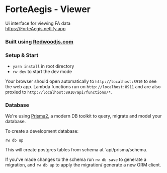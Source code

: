 # ForteAegis - Viewer
Ui interface for viewing FA data
<br />
https://ForteAegis.netlify.app
<br />

### Built using [Redwoodjs.com](https://redwoodjs.com)


### Setup & Start

- `yarn install` in root directory
- `rw dev` to start the dev mode

Your browser should open automatically to `http://localhost:8910` to see the web app. Lambda functions run on `http://localhost:8911` and are also proxied to `http://localhost:8910/api/functions/*`.


### Database

We're using [Prisma2](https://github.com/prisma/prisma2), a modern DB toolkit to query, migrate and model your database.

To create a development database:

```terminal
rw db up
```

This will create postgres tables from schema at `api/prisma/schema.

If you've made changes to the schema run `rw db save` to generate a migration, and `rw db up` to apply the migration/ generate a new ORM client.
